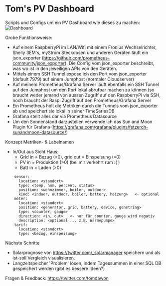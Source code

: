 # Tom's PV Dashboard
Scripts und Configs um ein PV Dashboard wie dieses zu machen:
![Dashboard](https://github.com/thomhug/pv/blob/main/pv%20dashboard%202023-01-13.PNG)

Grobe Funktionsweise:

- Auf einem RaspberryPi im LAN/Wifi mit einem Fronius Wechselrichter, Shelly 3EM's, myStrom Steckdosen und anderen Geräten läuft ein json_exporter (https://github.com/prometheus-community/json_exporter). Die Config vom json_exporter beschreibt, was wo ist in den jeweiligen APIs von den Geräten.
- Mittels einem SSH Tunnel expose ich den Port vom json_exporter (default 7979) auf einem Jumphost (normaler Cloudserver)
- Auf meinem Prometheus/Grafana Server läuft ebenfalls ein SSH Tunnel auf den Jumphost um den Port lokal abrufbar machen zu können (so braucht weder jemand von aussen Zugriff auf den RaspberryPi via SSH, noch braucht der Raspi Zugriff auf den Prometheus/Grafana Server
- Ein Prometheus holt die Metriken durch die Tunnels vom json_exporter ab und speichert sie lokal in seiner TimeSeriesDB
- Grafana stellt alles dar via Prometheus Datasource
- Um den Sonnenstand darzustellen verwende ich das Sun and Moon Plugin für Grafana (https://grafana.com/grafana/plugins/fetzerch-sunandmoon-datasource/)

Konzept Metriken- & Labelnamen

- In/Out aus Sicht Haus: 
  - Grid in = Bezug (>0), grid out = Einspeisung (<0)
  - PV in = Produktion (>0) (bei mir verkehrt rum :( )
  - Batt in = Laden (>0)
   
```
    sensor:
      location: <standort>
      type: <temp, hum, percent, status>
      position: <wohnzimmer, boiler, outdoor>
      kind: <indoor, outdoor, boiler, battery, heizung>   <- optional
    meter:
      location: <standort>
      position: <generator, grid, battery, device, genstring> 
      type: <counter, gauge>
      direction: <in, out>   <- nur für counter, gauge wird negativ
      description: <optional ... z.B. Wärmepumpe>
    tarif:
      location: <standort>
      type: <bezug, einspeisung>
```

Nächste Schritte

- Solarprognose von https://twitter.com/_solarmanager speichern und als ist-soll Vergleich visualisieren.
- Langzeitspeicher 'Problem' lösen, indem Tagessummen in einer SQL DB gespeichert werden (gibt es bessere Ideen?)

Fragen & Feedback: https://twitter.com/tomdawon
